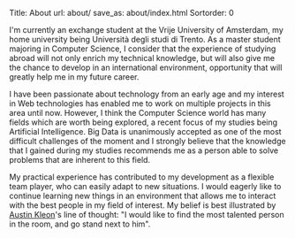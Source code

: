 Title: About
url: about/
save_as: about/index.html
Sortorder: 0

I'm currently an exchange student at the Vrije University of Amsterdam, my home university being Università degli studi di Trento. As a master student majoring in Computer Science, I consider that the experience of studying abroad will not only enrich my technical knowledge, but will also give me the chance to develop in an international environment, opportunity that will greatly help me in my future career.

I have been passionate about technology from an early age and my interest in Web technologies has enabled me to work on multiple projects in this area until now. However, I think the Computer Science world has many fields which are worth being explored, a recent focus of my studies being Artificial Intelligence. Big Data is unanimously accepted as one of the most difficult challenges of the moment and I strongly believe that the knowledge that I gained during my studies recommends me as a person able to solve problems that are inherent to this field.

My practical experience has contributed to my development as a flexible team player, who can easily adapt to new situations. I would eagerly like to continue learning new things in an environment that allows me to interact with the best people in my field of interest. My belief is best illustrated by [Austin Kleon](http://austinkleon.com/)'s line of thought: "I would like to find the most talented person in the room, and go stand next to him".
